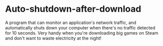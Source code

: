 # Auto-shutdown-after-download
A program that can monitor an application's network traffic, and automatically shuts down your computer when there's no traffic detected for 10 seconds.
Very handy when you're downloading big games on Steam and don't want to waste electricity at the night!